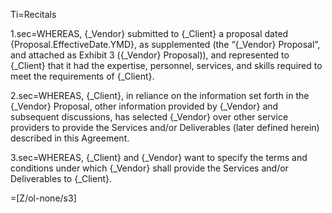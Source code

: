 Ti=Recitals

1.sec=WHEREAS, {_Vendor} submitted to {_Client} a proposal dated {Proposal.EffectiveDate.YMD}, as supplemented (the “{_Vendor} Proposal”, and attached as Exhibit 3 ({_Vendor} Proposal)), and represented to {_Client} that it had the expertise, personnel, services, and skills required to meet the requirements of {_Client}.

2.sec=WHEREAS, {_Client}, in reliance on the information set forth in the {_Vendor} Proposal, other information provided by {_Vendor} and subsequent discussions, has selected {_Vendor} over other service providers to provide the Services and/or Deliverables (later defined herein) described in this Agreement.

3.sec=WHEREAS, {_Client} and {_Vendor} want to specify the terms and conditions under which {_Vendor} shall provide the Services and/or Deliverables to {_Client}.

=[Z/ol-none/s3]
